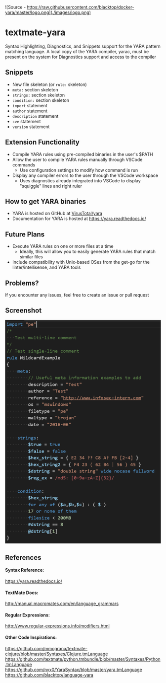 ![Source - https://raw.githubusercontent.com/blacktop/docker-yara/master/logo.png](./images/logo.png)

# textmate-yara
Syntax Highlighting, Diagnostics, and Snippets support for the YARA pattern matching language. A local copy of the YARA compiler, yarac, must be present on the system for Diagnostics support and access to the compiler

## Snippets
* New file skeleton (or `rule:` skeleton)
* `meta:` section skeleton
* `strings:` section skeleton
* `condition:` section skeleton
* `import` statement
* `author` statement
* `description` statement
* `cve` statement
* `version` statement

## Extension Functionality
* Compile YARA rules using pre-compiled binaries in the user's $PATH
* Allow the user to compile YARA rules manually through VSCode commands
  * Use configuration settings to modify how command is run
* Display any compiler errors to the user through the VSCode workspace
  * Uses diagnostics already integrated into VSCode to display "squiggle" lines and right ruler

## How to get YARA binaries
* YARA is hosted on GitHub at [VirusTotal/yara](https://github.com/VirusTotal/yara/releases)
* Documentation for YARA is hosted at https://yara.readthedocs.io/

## Future Plans
* Execute YARA rules on one or more files at a time
  * Ideally, this will allow you to easily generate YARA rules that match similar files
* Include compatibility with Unix-based OSes from the get-go for the linter/intellisense, and YARA tools

## Problems?
If you encounter any issues, feel free to create an issue or pull request

## Screenshot
![Image as of 04 Sept 2016](./images/04092016.PNG)

## References
#### Syntax Reference:<br>
https://yara.readthedocs.io/

#### TextMate Docs:<br>
http://manual.macromates.com/en/language_grammars

#### Regular Expressions:<br>
http://www.regular-expressions.info/modifiers.html

#### Other Code Inspirations:<br>
https://github.com/mmcgrana/textmate-clojure/blob/master/Syntaxes/Clojure.tmLanguage <br>
https://github.com/textmate/python.tmbundle/blob/master/Syntaxes/Python.tmLanguage <br>
https://github.com/nyx0/YaraSyntax/blob/master/yara.tmLanguage <br>
https://github.com/blacktop/language-yara
